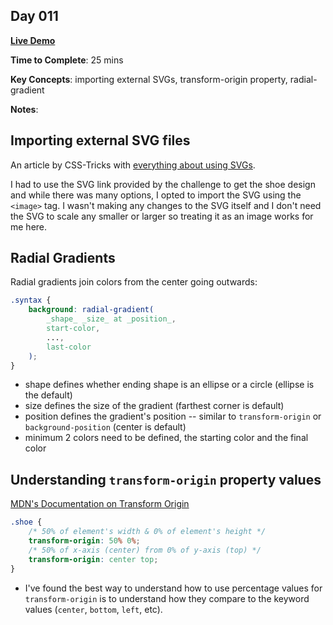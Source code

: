 ## Day 011

**<a href="https://css100.aniqa.dev#day-011">Live Demo</a>**

**Time to Complete**: 25 mins

**Key Concepts**: importing external SVGs, transform-origin property, radial-gradient

**Notes**:

## Importing external SVG files

An article by CSS-Tricks with <a href="https://css-tricks.com/using-svg/">everything about using SVGs</a>.

I had to use the SVG link provided by the challenge to get the shoe design and while there was many options, I opted to import the SVG using the `<image>` tag. I wasn't making any changes to the SVG itself and I don't need the SVG to scale any smaller or larger so treating it as an image works for me here.

## Radial Gradients

Radial gradients join colors from the center going outwards:

```css
.syntax {
	background: radial-gradient(
		_shape_ _size_ at _position_,
		start-color,
		...,
		last-color
	);
}
```

- shape defines whether ending shape is an ellipse or a circle (ellipse is the default)
- size defines the size of the gradient (farthest corner is default)
- position defines the gradient's position -- similar to `transform-origin` or `background-position` (center is default)
- minimum 2 colors need to be defined, the starting color and the final color

## Understanding `transform-origin` property values

<a href="https://developer.mozilla.org/en-US/docs/Web/CSS/transform-origin">MDN's Documentation on Transform Origin</a>

```css
.shoe {
	/* 50% of element's width & 0% of element's height */
	transform-origin: 50% 0%;
	/* 50% of x-axis (center) from 0% of y-axis (top) */
	transform-origin: center top;
}
```

- I've found the best way to understand how to use percentage values for `transform-origin` is to understand how they compare to the keyword values (`center`, `bottom`, `left`, etc).
